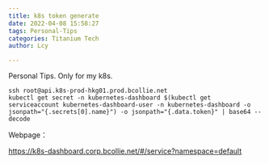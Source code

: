 ```yaml
---
title: k8s token generate
date: 2022-04-08 15:58:27
tags: Personal-Tips
categories: Titanium Tech
author: Lcy

---
```


Personal Tips. Only for my k8s.

```shell
ssh root@api.k8s-prod-hkg01.prod.bcollie.net
kubectl get secret -n kubernetes-dashboard $(kubectl get serviceaccount kubernetes-dashboard-user -n kubernetes-dashboard -o jsonpath="{.secrets[0].name}") -o jsonpath="{.data.token}" | base64 --decode
```
Webpage：

https://k8s-dashboard.corp.bcollie.net/#/service?namespace=default

